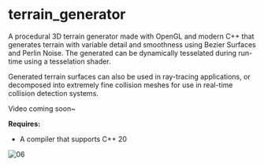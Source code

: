 # terrain_generator
A procedural 3D terrain generator made with OpenGL and modern C++ that generates terrain with variable detail and smoothness using Bezier Surfaces and Perlin Noise. The generated can be dynamically tesselated during run-time using a tesselation shader.

Generated terrain surfaces can also be used in ray-tracing applications, or decomposed into extremely fine collision meshes for use in real-time collision detection systems.

Video coming soon~


**Requires:**
- A compiler that supports C++ 20

![06](https://user-images.githubusercontent.com/75456828/101313406-5108d700-3813-11eb-94cc-aa3d128f014d.png)

